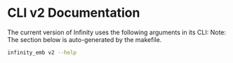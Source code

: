 # CLI v2 Documentation

The current version of Infinity uses the following arguments in its CLI:
Note: The section below is auto-generated by the makefile.

```bash
infinity_emb v2 --help
